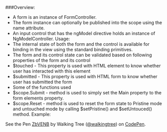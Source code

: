 ###Overview:
* A form is an instance of FormController.
*	The form instance can optionally be published into the scope using the name  attribute.
*	An input control that has the ngModel directive holds an instance of  NgModelController. 
Usage:
*	The  internal state of both the form and the control is available for binding in the view using the standard binding primitives.
*	The form and its control state can be validated based on following properties of the form and its control
*	$touched - This property is used with HTML element to know whether user  	has interacted with this element
*	$submitted - This property is used with HTML form to know whether user has submitted the form
*	Some of the functions used
*	$scope.Submit - method is used to simply set the Main property to the form elements property.
*	$scope.Reset - method is used to reset the form state to Pristine mode and untouched  mode by calling $setPristine() and $setUntouced() method.
Example:
<p data-height="268" data-theme-id="0" data-slug-hash="ZbVENB" data-default-tab="result" data-user="walkingtree" class='codepen'>See the Pen <a href='http://codepen.io/walkingtree/pen/ZbVENB/'>ZbVENB</a> by Walking Tree (<a href='http://codepen.io/walkingtree'>@walkingtree</a>) on <a href='http://codepen.io'>CodePen</a>.</p>
<script async src="//assets.codepen.io/assets/embed/ei.js"></script>

